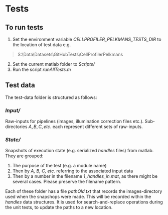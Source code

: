 # Tests

## To run tests
1. Set the environment variable *CELLPROFILER_PELKMANS_TESTS_DIR* to the location of test data e.g.
> S:\Data\Datasets\GitHubTests\CellProfilerPelkmans

2. Set the current matlab folder to *Scripts/*
3. Run the script *runAllTests.m*

## Test data

The test-data folder is structured as follows:

### *Input/*
Raw-inputs for pipelines (images, illumination correction files etc.). Sub-directories $A, B, C, etc.$ each represent different sets of raw-inputs.

### *State/*
Snapshots of execution state (e.g. serialized *handles* files) from matlab. They are grouped:
1. The purpose of the test (e.g. a module name)
2. Then by *A, B, C, etc.* referring to the associated input data
3. Then by a number in the filename *1_handles_in.mat*, as there might be several cases. Please preserve the filename pattern.

Each of these folder has a file *pathOld.txt* that records the images-directory used when the snapshops were made. This will be recorded within the *handles* data structures. It is used for search-and-replace operations during the unit tests, to update the paths to a new location.
